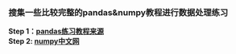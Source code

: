 ### 搜集一些比较完整的pandas&numpy教程进行数据处理练习

**Step 1：[pandas练习教程来源](https://github.com/datawhalechina/joyful-pandas)**<br/>
**Step 2: [numpy中文网](https://www.numpy.org.cn/user/)**

